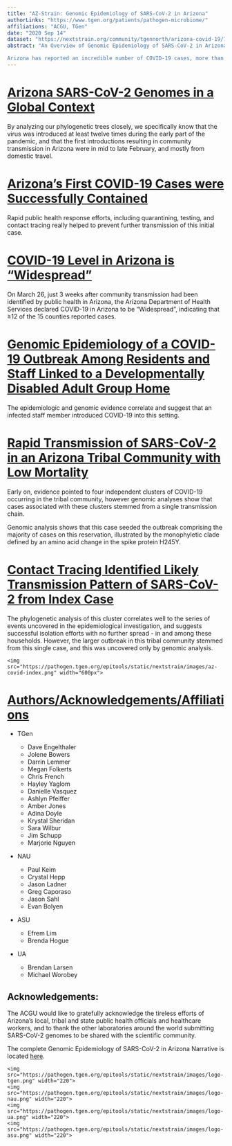 ```yaml
---
title: "AZ-Strain: Genomic Epidemiology of SARS-CoV-2 in Arizona"
authorLinks: "https://www.tgen.org/patients/pathogen-microbiome/"
affiliations: "ACGU, TGen"
date: "2020 Sep 14"
dataset: "https://nextstrain.org/community/tgennorth/arizona-covid-19/7-13-20?d=map"
abstract: "An Overview of Genomic Epidemiology of SARS-CoV-2 in Arizona

Arizona has reported an incredible number of COVID-19 cases, more than 250,000, since the beginning of this pandemic. But here in Arizona, we have sequenced and analyzed over 5,000 SARS-CoV-2 genomes, making this sequencing effort one of the most extensive in the nation."
---
```


# [Arizona SARS-CoV-2 Genomes in a Global Context](https://nextstrain.org/community/tgennorth/arizona-covid-19/?c=location&p=full&d=tree)

By analyzing our phylogenetic trees closely, we specifically know that the virus was introduced at least twelve times during the early part of the pandemic, and that the first introductions resulting in community transmission in Arizona were in mid to late February, and mostly from domestic travel.

# [Arizona’s First COVID-19 Cases were Successfully Contained](https://nextstrain.org/community/tgennorth/arizona-covid-19/AZ1?c=location&p=full&s=USA-AZ1-2020&d=tree)

Rapid public health response efforts, including quarantining, testing, and contact tracing really helped to prevent further transmission of this initial case.

# [COVID-19 Level in Arizona is “Widespread”](https://nextstrain.org/community/tgennorth/arizona-covid-19/?c=location&d=map&f_division=Arizona&p=full&r=location)

On March 26, just 3 weeks after community transmission had been identified by public health in Arizona, the Arizona Department of Health Services declared COVID-19 in Arizona to be “Widespread”, indicating that ≥12 of the 15 counties reported cases.

# [Genomic Epidemiology of a COVID-19 Outbreak Among Residents and Staff Linked to a Developmentally Disabled Adult Group Home](https://nextstrain.org/community/tgennorth/arizona-covid-19/Hozhoni?c=gt-S_5&d=tree&m=div&p=full)

The epidemiologic and genomic evidence correlate and suggest that an infected staff member introduced COVID-19 into this setting.

# [Rapid Transmission of SARS-CoV-2 in an Arizona Tribal Community with Low Mortality](https://nextstrain.org/community/tgennorth/arizona-covid-19?c=mutation&d=tree&p=full)

Early on, evidence pointed to four independent clusters of COVID-19 occurring in the tribal community, however genomic analyses show that cases associated with these clusters stemmed from a single transmission chain.

Genomic analysis shows that this case seeded the outbreak comprising the majority of cases on this reservation, illustrated by the monophyletic clade defined by an amino acid change in the spike protein H245Y.

# [Contact Tracing Identified Likely Transmission Pattern of SARS-CoV-2 from Index Case](https://nextstrain.org/community/tgennorth/arizona-covid-19)

The phylogenetic analysis of this cluster correlates well to the series of events uncovered in the epidemiological investigation, and suggests successful isolation efforts with no further spread - in and among these households. However, the larger outbreak in this tribal community stemmed from this single case, and this was uncovered only by genomic analysis.

```auspiceMainDisplayMarkdown
<img src="https://pathogen.tgen.org/epitools/static/nextstrain/images/az-covid-index.png" width="600px">
```

# [Authors/Acknowledgements/Affiliations](https://nextstrain.org/community/tgennorth/arizona-covid-19)

- TGen
  - Dave Engelthaler
  - Jolene Bowers
  - Darrin Lemmer
  - Megan Folkerts
  - Chris French
  - Hayley Yaglom
  - Danielle Vasquez
  - Ashlyn Pfeiffer
  - Amber Jones
  - Adina Doyle
  - Krystal Sheridan
  - Sara Wilbur
  - Jim Schupp
  - Marjorie Nguyen

- NAU
  - Paul Keim
  - Crystal Hepp
  - Jason Ladner
  - Greg Caporaso
  - Jason Sahl
  - Evan Bolyen

- ASU
  - Efrem Lim
  - Brenda Hogue

- UA
  - Brendan Larsen
  - Michael Worobey

## Acknowledgements:

The ACGU would like to gratefully acknowledge the tireless efforts of Arizona’s local, tribal and state public health officials and healthcare workers, and to thank the other laboratories around the world submitting SARS-CoV-2 genomes to be shared with the scientific community.

The complete Genomic Epidemiology of SARS-CoV-2 in Arizona Narrative is located [here](https://nextstrain.org/community/narratives/tgennorth/arizona-covid-19).

```auspiceMainDisplayMarkdown
<img src="https://pathogen.tgen.org/epitools/static/nextstrain/images/logo-tgen.png" width="220">
<img src="https://pathogen.tgen.org/epitools/static/nextstrain/images/logo-nau.png" width="220">
<img src="https://pathogen.tgen.org/epitools/static/nextstrain/images/logo-ua.png" width="220">
<img src="https://pathogen.tgen.org/epitools/static/nextstrain/images/logo-asu.png" width="220">
```
